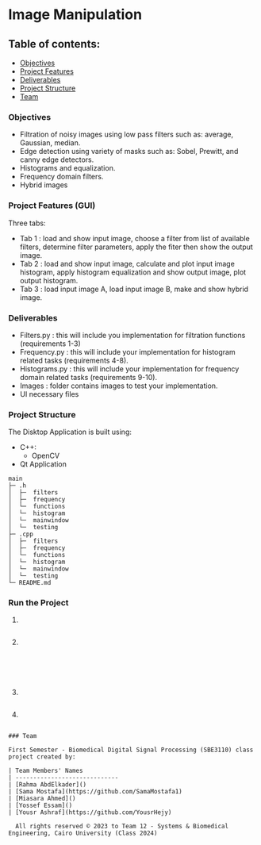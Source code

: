 # Image Manipulation

## Table of contents:

- [Objectives](#objectives)
- [Project Features](#project-features)
- [Deliverables](#deliverables)
- [Project Structure](#project-structure)
- [Team](#team)

### Objectives
- Filtration of noisy images using low pass filters such as: average, Gaussian, median.
- Edge detection using variety of masks such as: Sobel, Prewitt, and canny edge detectors.
- Histograms and equalization.
- Frequency domain filters.
- Hybrid images


### Project Features (GUI)
Three tabs:
- Tab 1 : load and show input image, choose a filter from list of available filters, determine filter parameters, apply the fiter then show the output image.
- Tab 2 : load and show input image, calculate and plot input image histogram, apply histogram equalization and show output image, plot output histogram.
- Tab 3 : load input image A, load input image B, make and show hybrid image.


### Deliverables
- Filters.py : this will include you implementation for filtration functions (requirements 1-3)
- Frequency.py : this will include your implementation for histogram related tasks (requirements 4-8).
- Histograms.py : this will include your implementation for frequency domain related tasks (requirements 9-10).
- Images : folder contains images to test your implementation.
- UI necessary files


### Project Structure

The Disktop Application is built using:
- C++:
  - OpenCV
- Qt Application

```
main
├─ .h
│  ├─  filters
│  ├─  frequency
│  └─  functions
│  └─  histogram
│  └─  mainwindow  
│  └─  testing
├─ .cpp
│  ├─  filters
│  ├─  frequency
│  └─  functions
│  └─  histogram
│  └─  mainwindow  
│  └─  testing
└─ README.md
```

### Run the Project

1. 

```

```

2. 
```

```
```

```
```

```
```

```
```

```


3.

```

```

4. 

```

### Team

First Semester - Biomedical Digital Signal Processing (SBE3110) class project created by:

| Team Members' Names                                 
| -----------------------------
| [Rahma AbdElkader]()        
| [Sama Mostafa](https://github.com/SamaMostafa1)   
| [Miasara Ahmed]() 
| [Yossef Essam]() 
| [Yousr Ashraf](https://github.com/YousrHejy)       

  All rights reserved © 2023 to Team 12 - Systems & Biomedical Engineering, Cairo University (Class 2024)

